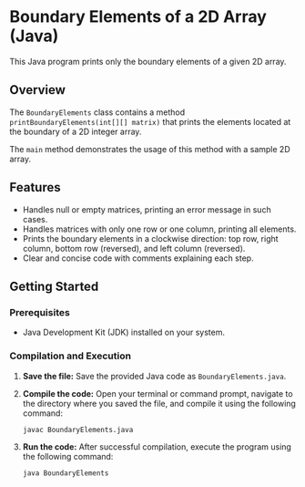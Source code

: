 # Boundary Elements of a 2D Array (Java)

This Java program prints only the boundary elements of a given 2D array.

## Overview

The `BoundaryElements` class contains a method `printBoundaryElements(int[][] matrix)` that prints the elements located at the boundary of a 2D integer array.

The `main` method demonstrates the usage of this method with a sample 2D array.

## Features

-   Handles null or empty matrices, printing an error message in such cases.
-   Handles matrices with only one row or one column, printing all elements.
-   Prints the boundary elements in a clockwise direction: top row, right column, bottom row (reversed), and left column (reversed).
-   Clear and concise code with comments explaining each step.

## Getting Started

### Prerequisites

-   Java Development Kit (JDK) installed on your system.

### Compilation and Execution

1.  **Save the file:** Save the provided Java code as `BoundaryElements.java`.

2.  **Compile the code:** Open your terminal or command prompt, navigate to the directory where you saved the file, and compile it using the following command:

    ```bash
    javac BoundaryElements.java
    ```

3.  **Run the code:** After successful compilation, execute the program using the following command:

    ```bash
    java BoundaryElements
    ```
